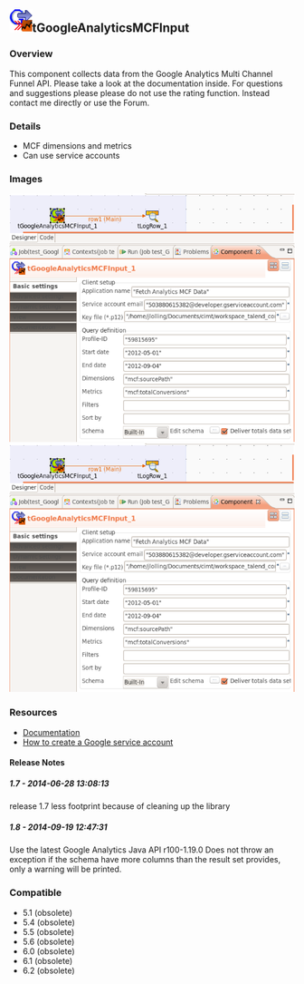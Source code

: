 ## <img src='./logo.jpg' width='40' height='40'>tGoogleAnalyticsMCFInput

### Overview
This component collects data from the Google Analytics Multi Channel Funnel API.
Please take a look at the documentation inside.
For questions and suggestions please please do not use the rating function. Instead contact me directly or use the Forum.
### Details
* MCF dimensions and metrics
* Can use service accounts
### Images
<a href='./screenshots/v_1.8__2.jpg'><img src='./screenshots/v_1.8__2.jpg' ></a>
<a href='./screenshots/v_1.7__1.jpg'><img src='./screenshots/v_1.7__1.jpg' ></a>


### Resources
 * <a href=http://jan-lolling.de/talend/components/help/tGoogleAnalyticsMCFInput.pdf>Documentation</a>
 * <a href=http://jan-lolling.de/talend/howtos/google_service_account/create-a-google-service-account.html>How to create a Google service account</a>

#### Release Notes

##### 1.7 - 2014-06-28 13:08:13
release 1.7
less footprint because of cleaning up the library
##### 1.8 - 2014-09-19 12:47:31
Use the latest Google Analytics Java API r100-1.19.0
Does not throw an exception if the schema have more columns than the result set provides, only a warning will be printed.
### Compatible
 -  5.1 (obsolete)
 -   5.4 (obsolete)
 -   5.5 (obsolete)
 -   5.6 (obsolete)
 -   6.0 (obsolete)
 -   6.1 (obsolete)
 -   6.2 (obsolete)
